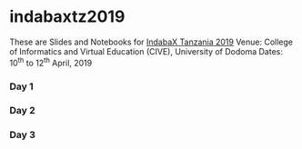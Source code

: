# indabaxtz2019
These are Slides and Notebooks for [IndabaX Tanzania 2019](http://indabatz.ml/)
Venue: College of Informatics and Virtual Education (CIVE), University of Dodoma
Dates: 10<sup>th</sup> to 12<sup>th</sup> April, 2019

### Day 1

### Day 2

### Day 3
